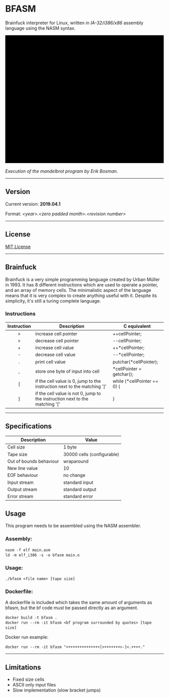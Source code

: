 # BFASM
Brainfuck interpreter for Linux, written in _IA-32/i386/x86_ assembly language using the NASM syntax.

![Mandelbrot](resources/mandelbrot.gif)

*Execution of the mandelbrot program by Erik Bosman.*

---

## Version
Current version: **2019.04.1**

Format: *\<year\>.\<zero padded month\>.\<revision number\>*

---

## License

[MIT License](https://github.com/Krazune/BFASM/blob/master/LICENSE.md)

---

## Brainfuck
Brainfuck is a very simple programming language created by Urban Müller in 1993. It has 8 different instructions which are used to operate a pointer, and an array of memory cells. The minimalistic aspect of the language means that it is very complex to create anything useful with it. Despite its simplicity, it's still a turing complete language.

### Instructions

Instruction | Description | C equivalent
:---:|---|---
\> | increase cell pointer | ++cellPointer;
\> | decrease cell pointer | --cellPointer;
\+ | increase cell value | ++\*cellPointer;
\- | decrease cell value | --\*cellPointer;
. | print cell value | putchar(\*cellPointer);
, | store one byte of input into cell | \*cellPointer = getchar();
\[ | if the cell value is 0, jump to the instruction next to the matching '\]' | while (\*cellPointer == 0) {
\] | if the cell value is not 0, jump to the instruction next to the matching '\[' | }

---

## Specifications

Description | Value
---|---
Cell size | 1 byte
Tape size | 30000 cells (configurable)
Out of bounds behaviour | wraparound
New line value | 10
EOF behaviour | no change
Input stream | standard input
Output stream | standard output
Error stream | standard error

## Usage

This program needs to be assembled using the NASM assembler.

### Assembly:
```
nasm -f elf main.asm
ld -m elf_i386 -s -o bfasm main.o
```

### Usage:
```
./bfasm <file name> [tape size]
```

### Dockerfile:
A dockerfile is included which takes the same amount of arguments as bfasm, but the bf code must be passed directly as an argument.
```
docker build -t bfasm .
docker run --rm -it bfasm <bf program surrounded by quotes> [tape size]
```

Docker run example:
```
docker run --rm -it bfasm ">++++++++++++++[<+++++++>-]<.++++."
```

---

## Limitations

+ Fixed size cells
+ ASCII only input files
+ Slow implementation (slow bracket jumps)